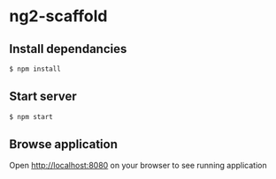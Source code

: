 # ng2-scaffold

## Install dependancies 
```bash
$ npm install
```
## Start server
```bash
$ npm start
```

## Browse application
Open [http://localhost:8080](http://localhost:8080) on your browser to see running application
